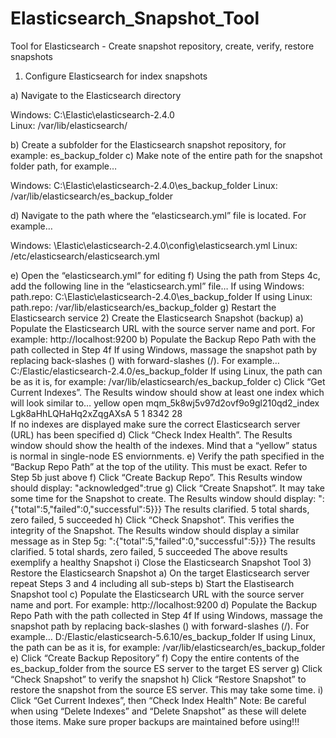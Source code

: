 # Elasticsearch_Snapshot_Tool
Tool for Elasticsearch - Create snapshot repository, create, verify, restore snapshots

1)	Configure Elasticsearch for index snapshots

a)	Navigate to the Elasticsearch directory

Windows: C:\Elastic\elasticsearch-2.4.0\
Linux: /var/lib/elasticsearch/

b)	Create a subfolder for the Elasticsearch snapshot repository, for example: es_backup_folder
c)	Make note of the entire path for the snapshot folder path, for example…

Windows: C:\Elastic\elasticsearch-2.4.0\es_backup_folder
Linux: /var/lib/elasticsearch/es_backup_folder

d)	Navigate to the path where the “elasticsearch.yml” file is located. For example…

Windows: <drive>\Elastic\elasticsearch-2.4.0\config\elasticsearch.yml
Linux: /etc/elasticsearch/elasticsearch.yml
 
e)	Open the “elasticsearch.yml” for editing
f)	Using the path from Steps 4c, add the following line in the “elasticsearch.yml” file…
If using Windows: path.repo: C:\Elastic\elasticsearch-2.4.0\es_backup_folder
If using Linux: path.repo: /var/lib/elasticsearch/es_backup_folder
g)	Restart the Elasticsearch service
2) Create the Elasticsearch Snapshot (backup)
a)	Populate the Elasticsearch URL with the source server name and port. For example: http://localhost:9200
b)	Populate the Backup Repo Path with the path collected in Step 4f
If using Windows, massage the snapshot path by replacing back-slashes (\) with forward-slashes (/). For example…
C:/Elastic/elasticsearch-2.4.0/es_backup_folder
If using Linux, the path can be as it is, for example: /var/lib/elasticsearch/es_backup_folder
c)	Click “Get Current Indexes”. The Results window should show at least one index which will look similar to…
 yellow open   mqm_5k8wj5v97d2ovf9o9gl210qd2_index Lgk8aHhLQHaHq2xZqgAXsA   5   1       8342           28      
If no indexes are displayed make sure the correct Elasticsearch server (URL) has been specified
d)	Click “Check Index Health”. The Results window should show the health of the indexes. Mind that a “yellow” status is normal in single-node ES enviornments.
e)	Verify the path specified in the “Backup Repo Path” at the top of the utility. This must be exact. Refer to Step 5b just above
f)	Click “Create Backup Repo”. This Results window should display: "acknowledged":true
g)	Click “Create Snapshot”. It may take some time for the Snapshot to create. The Results window should display: ":{"total":5,"failed":0,"successful":5}}}
The results clarified. 5 total shards, zero failed, 5 succeeded
h)	Click “Check Snapshot”. This verifies the integrity of the Snapshot. The Results window should display a similar message as in Step 5g: ":{"total":5,"failed":0,"successful":5}}}
The results clarified. 5 total shards, zero failed, 5 succeeded
The above results exemplify a healthy Snapshot
i)	Close the Elasticsearch Snapshot Tool
3) Restore the Elasticsearch Snapshot
a)	On the target Elasticsearch server repeat Steps 3 and 4 including all sub-steps
b)	 Start the Elastisearch Snapshot tool
c)	Populate the Elasticsearch URL with the source server name and port. For example: http://localhost:9200
d)	Populate the Backup Repo Path with the path collected in Step 4f
If using Windows, massage the snapshot path by replacing back-slashes (\) with forward-slashes (/). For example…
D:/Elastic/elasticsearch-5.6.10/es_backup_folder
If using Linux, the path can be as it is, for example: /var/lib/elasticsearch/es_backup_folder
e)	Click “Create Backup Repository”
f)	Copy the entire contents of the es_backup_folder from the source ES server to the target ES server
g)	Click “Check Snapshot” to verify the snapshot
h)	Click “Restore Snapshot” to restore the snapshot from the source ES server. This may take some time.
i)	Click “Get Current Indexes”, then “Check Index Health”
Note: Be careful when using “Delete Indexes” and “Delete Snapshot” as these will delete those items. Make sure proper backups are maintained before using!!!

